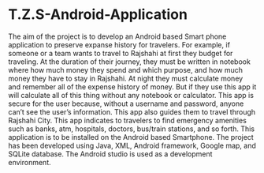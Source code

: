 # T.Z.S-Android-Application

The aim of the project is to develop an Android based Smart phone application to preserve
expanse history for travelers. For example, if someone or a team wants to travel to Rajshahi at
first they budget for traveling. At the duration of their journey, they must be written in notebook where
how much money they spend and which purpose, and how much money they have to stay in
Rajshahi. At night they must calculate money and remember all of the expense history of money.
But if they use this app it will calculate all of this thing without any notebook or calculator. This
app is secure for the user because, without a username and password, anyone can’t see the user’s
information. This app also guides them to travel through Rajshahi City. This app indicates to 
travelers to find emergency amenities such as banks, atm, hospitals, doctors, bus/train stations, and so
forth. This application is to be installed on the Android based Smartphone. The project has been
developed using Java, XML, Android framework, Google map, and SQLite database. The Android studio is used as a  development environment.
